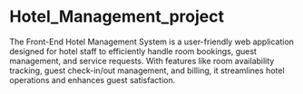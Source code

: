 # Hotel_Management_project

The Front-End Hotel Management System is a user-friendly web application designed for hotel staff to efficiently handle room bookings, guest management, and service requests. With features like room availability tracking, guest check-in/out management, and billing, it streamlines hotel operations and enhances guest satisfaction.
